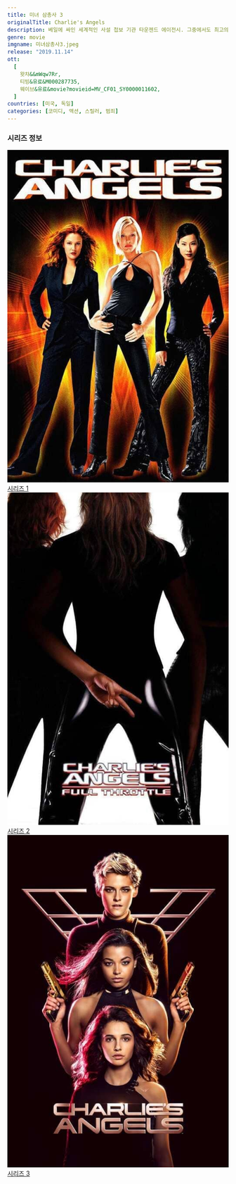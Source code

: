```yaml
---
title: 미녀 삼총사 3
originalTitle: Charlie's Angels
description: 베일에 싸인 세계적인 사설 첩보 기관 타운젠드 에이전시. 그중에서도 최고의 실력을 자랑하는 '사비나'(크리스틴 스튜어트)와 '제인'(엘라 발린스카)은 전 세계 안보를 뒤흔들 사건을 해결하기 위해 한 팀으로 뭉친다. 독일의 전력회사 '브록'이 미래 전력 산업에 혁명을 일으킬 제품 '컬리스토'를 발명하지만, '컬리스토'의 치명적인 결점을 알고 있는 유일한 인물 '엘레나'(나오미 스콧)가 비밀리에 타운젠드 에이전시를 찾아 내부 고발에 나선 것. 하지만 이를 지켜보던 의문의 인물에 의해 습격이 시작되고, 사태의 심각성을 감지한 '사비나', '제인', '엘레나'는 본격적으로 한 팀이 되어 움직이기 시작한다. 세상을 움직일 새로운 엔젤들이 돌아온다!
genre: movie
imgname: 미녀삼총사3.jpeg
release: "2019.11.14"
ott:
  [
    왓챠&&mWqw7Rr,
    티빙&유료&M000287735,
    웨이브&유료&movie?movieid=MV_CF01_SY0000011602,
  ]
countries: [미국, 독일]
categories: [코미디, 액션, 스릴러, 범죄]
---
```


### 시리즈 정보

<div class="season-list">
<div class="item">
<a href="/movie/미녀삼총사" >
<img src="/poster/미녀삼총사.jpeg" alt="미녀삼총사 포스터 ">
시리즈 1</a>
</div>

<div class="item">
<a href="/movie/미녀삼총사2맥시멈스피드" >
<img src="/poster/미녀삼총사2맥시멈스피드.jpeg" alt="미녀삼총사2맥시멈스피드 포스터 ">
시리즈 2</a>
</div>

<div class="item">
<a href="/movie/미녀삼총사3" >
<img src="/poster/미녀삼총사3.jpeg" alt="미녀삼총사3 포스터 ">
시리즈 3</a>
</div>
</div>
